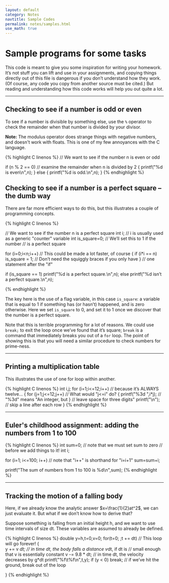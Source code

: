 ```yaml
---
layout: default
category: Notes
navtitle: Sample Codes
permalink: notes/samples.html
use_math: true
---
```



# Sample programs for some tasks

This code is meant to give you some inspiration for writing your homework. It’s not stuff you can lift
and use in your assignments, and copying things directly out of this file is dangerous if you don’t understand
how they work. (Of course, any code you copy from another source must be cited.) But reading and
understanding how this code works will help you out quite a lot.

---

## Checking to see if a number is odd or even

To see if a number is divisible by something else, use the ```%``` operator
to check the remainder when that number is divided by your divisor.

**Note:** The modulus operator does strange things with negative numbers,
and doesn't work with floats. This is one of my few annoyances with the C
language.

{% highlight C linenos %}
// We want to see if the number n is even or odd

if (n % 2 == 0) // examine the remainder when n is divided by 2
{
  printf("%d is even\n",n);
}
else
{
  printf("%d is odd.\n",n);
}
{% endhighlight %}

## Checking to see if a number is a perfect square – the dumb way

There are far more efficient ways to do this, but this illustrates a couple of programming concepts.

{% highlight C linenos %}

// We want to see if the number n is a perfect square
int i; // i is usually used as a generic "counter" variable
int is_square=0; // We’ll set this to 1 if the number 
                 // is a perfect square

for (i=0;i<n;i++) // This could be made a lot faster, of course
{
  if (i*i == n)
    is_square = 1; // Don’t need the squiggly braces if you only have 
}                  // one statement after the "if"

if (is_square == 1)
  printf("%d is a perfect square.\n",n);
else
  printf("%d isn’t a perfect square.\n",n);

{% endhighlight %}

The key here is the use of a flag variable, in this case `is_square`: a variable that is equal to 1 
if something has (or hasn’t)
happened, and is zero otherwise. Here we set `is_square` to 0, and set it to 1 once we discover that the
number is a perfect square.

Note that this is terrible programming for a lot of reasons. We could use `break;` to exit the loop once
we’ve found that it’s square; `break` is a command that immediately breaks you out of a `for` loop. 
The point of showing this is that you will need a similar procedure
to check numbers for prime-ness.

---

## Printing a multiplication table
This illustrates the use of one for loop within another.

{% highlight C linenos %}
int i,j;
for (i=1;i<=12;i++) // because it’s ALWAYS twelve...
{
  for (j=1;j<=12;j++) // What would "j<=i" do?
  {
    printf("%3d ",i*j); // "%3d" means "An integer, but
  }                     // leave space for three digits"
  printf("\n"); // skip a line after each row
}
{% endhighlight %}

---

## Euler's childhood assignment: adding the numbers from 1 to 100

{% highlight C linenos %}
int sum=0;    // note that we must set sum to zero 
              // before we add things to it! 
int i;

for (i=1; i<=100; i++)   // note that "i++" is shorthand for "i=i+1"
  sum=sum+i;

printf("The sum of numbers from 1 to 100 is %d\n",sum);
{% endhighlight %}

---

## Tracking the motion of a falling body

Here, if we already know the analytic answer $x=\frac{1}{2}at^2$, we can just evaluate it. But what if we don’t know how to derive that?

Suppose something is falling from an initial height h, and we want to use time intervals of size dt. These
variables are assumed to already be defined.

{% highlight C linenos %}
double y=h,t=0,v=0;
for(t=0; ;t += dt) // This loop will go forever! 
{                  
  y += v *dt;    // in time dt, the body falls a distance v*dt, if dt is
                 // small enough that v is essentially constant
  v -= 9.8 * dt; // in time dt, the velocity decreases by g*dt
  printf("%f\t%f\n",t,y);
  if (y < 0)
    break; // if we’ve hit the ground, break out of the loop

}
{% endhighlight %}
